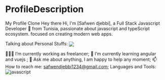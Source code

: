 # ProfileDescription
My Profile Clone
Hey there 
Hi, I'm [Safwen djebbi], a Full Stack Javascript Developer 🚀 from Tunisia, passionate about javascript and typeScript ecosystem. focused on creating modern web apps.

Talking about Personal Stuffs:
<img align="center" src="https://github-readme-stats.vercel.app/api/<CARD_TYPE>/?username=<https://github.com/safwen-code>&theme=<THEME_NAME>" />


👨🏽‍💻 I’m currently working as freelancer;
🌱 I’m currently learning angular and vuejs ;
💬 Ask me about anything, I am happy to help any moment;
📫 How to reach me: safwendjebbi1234@gmail.com;
Languages and Tools:
![javascript](https://user-images.githubusercontent.com/58027657/139940417-a8d27820-3f7f-4ca0-bd95-7bff3ccb8706.png)
